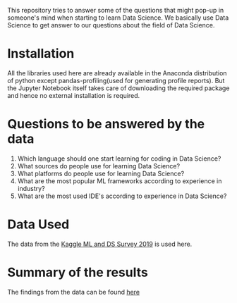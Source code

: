 This repository tries to answer some of the questions that might pop-up in someone's mind when starting to learn Data Science. We basically use Data Science to get answer to our questions about the field of Data Science. 

# Installation
All the libraries used here are already available in the Anaconda distribution of python except pandas-profiling(used for generating profile reports). But the Jupyter Notebook itself takes care of downloading the required package and hence no external installation is required.

# Questions to be answered by the data
1. Which language should one start learning for coding in Data Science?
2. What sources do people use for learning Data Science?
3. What platforms do people use for learning Data Science?
4. What are the most popular ML frameworks according to experience in industry?
5. What are the most used IDE's according to experience in Data Science?

# Data Used
The data from the [Kaggle ML and DS Survey 2019](https://www.kaggle.com/c/kaggle-survey-2019/data) is used here.

# Summary of the results
The findings from the data can be found [here](https://medium.com/@divyashah572/5-key-trends-in-data-science-every-beginner-should-know-8a3ad2b5b156)

